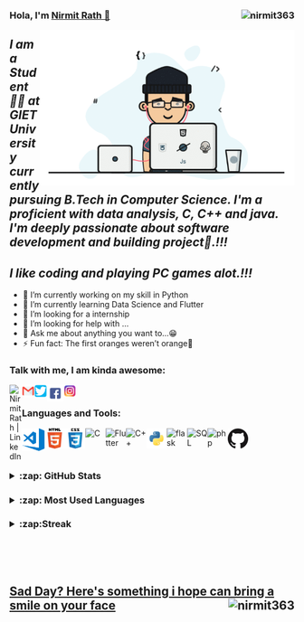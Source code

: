 ### Hola, I'm <a href="https://github.com/nirmit363">Nirmit Rath 👋</a><img align="right" src="https://komarev.com/ghpvc/?username=nirmit363&label=Profile%20views&color=ab8809&style=flat" alt="nirmit363" float="right"/>
 <img align="right" alt="GIF" src="https://github.com/nirmit363/nirmit363/blob/main/tenor.gif" width="450" height="275" />
 


## **_I am a Student👨‍🎓 at GIET University currently pursuing B.Tech in Computer Science. I'm a proficient with data analysis, C, C++ and java. I'm deeply passionate about software development and building project💪.!!!_**
## **_I like coding and playing PC games alot.!!!_**


- 🔭 I’m currently working on my skill in Python
- 🌱 I’m currently learning Data Science and Flutter
- 👯 I’m looking for a internship
- 🤔 I’m looking for help with ...
- 💬 Ask me about anything you want to...😁
- ⚡ Fun fact: The first oranges weren’t orange🍊



### Talk with me, I am kinda awesome:
[<img align="left" alt="Nirmit Rath | LinkedIn" width="22px" src="https://cdn.jsdelivr.net/npm/simple-icons@v3/icons/linkedin.svg" />](https://www.linkedin.com/in/nirmit-rath-977a00193/)
<a href="mailto:nirmit363@gmail.com"><img align="left" alt="Nirmit Rath | Mail Id" width="22px" src="https://github.com/nirmit363/nirmit363/blob/main/112-gmail_email_mail-512.png" /></a>
<a href="https://twitter.com/NirmitRath"><img align="left" alt="Nirmit Rath | Twitter" width="22px" src="https://github.com/nirmit363/nirmit363/blob/main/Twitter5.png" /></a>
<a href="https://www.facebook.com/nirmit.rath/"><img align="left" alt="Nirmit Rath | Mail Id" width="30px" src="https://github.com/nirmit363/nirmit363/blob/main/fb.png" /></a>
<a href="https://www.instagram.com/nirmit_rath/"><img align="left" alt="Nirmit Rath | Mail Id" width="22px" src="https://github.com/nirmit363/nirmit363/blob/main/insta.png" /></a>


<br />



### Languages and Tools:

<img align="left" alt="Visual Studio Code" width="40px" src="https://github.com/nirmit363/nirmit363/blob/main/vs.png" />
<img align="left" alt="HTML5" width="36px" src="https://raw.githubusercontent.com/github/explore/80688e429a7d4ef2fca1e82350fe8e3517d3494d/topics/html/html.png" />
<img align="left" alt="CSS3" width="36px" src="https://raw.githubusercontent.com/github/explore/80688e429a7d4ef2fca1e82350fe8e3517d3494d/topics/css/css.png" />
<img align="left" alt="C" width="36px" src="https://cdn.svgporn.com/logos/c.svg" />
<img align="left" alt="Flutter" width="36px" src="https://cdn.svgporn.com/logos/flutter.svg" />
<img align="left" alt="C++" width="36px" src="https://cdn.svgporn.com/logos/c-plusplus.svg" />
<img align="left" alt="python" width="36px" src="https://raw.githubusercontent.com/github/explore/80688e429a7d4ef2fca1e82350fe8e3517d3494d/topics/python/python.png" />
<img align="left" alt="flask" width="36px" src="https://cdn.svgporn.com/logos/flask.svg" />
<img align="left" alt="SQL" width="36px" src="https://cdn.svgporn.com/logos/mysql.svg" />
<img align="left" alt="php" width="36px" src="https://cdn.svgporn.com/logos/php.svg" />
<img align="left" alt="GitHub" width="36px" src="https://raw.githubusercontent.com/github/explore/78df643247d429f6cc873026c0622819ad797942/topics/github/github.png" />

<br/>
<br/>
<br/>



<h3><details>
  <summary>:zap: GitHub Stats</summary>
  <br/>
  <img align="center" alt="Nirmit's GitHub Stats" src="https://github-readme-stats.vercel.app/api?username=nirmit363&show_icons=true&hide_border=true&theme=vision-friendly-dark" />
 
 </details></h3>
 
<h3><details>
  <summary>:zap: Most Used Languages</summary>
  <br/>
  <img align="center" alt="Nirmit's GitHub Top Languages" src="https://github-readme-stats.vercel.app/api/top-langs/?username=nirmit363&hide_border=true&theme=vision-friendly-dark" />

</details></h3>
 <h3><details>
 <summary>:zap:Streak</summary>
 <br/>
 <img align="center" src="https://github-readme-streak-stats.herokuapp.com/?user=nirmit363&hide_border=true&theme=vision-friendly-dark" alt="nirmit363" />

  </details></h3>

 


[linkedin]: https://www.linkedin.com/in/nirmit-rath-977a00193/

<br/>
<br/>
<br/>

##  <a href="https://github.com/nirmit363">Sad Day? Here's something i hope can bring a smile on your face </a><img align="right" href="https://camo.githubusercontent.com/727b46e1d3fa1dc9460d1f7a8c4f4fb8a5523029a3389abf818bc1f95430b4ac/68747470733a2f2f726561646d652d6a6f6b65732e76657263656c2e6170702f617069" alt="nirmit363" float="left"/>


